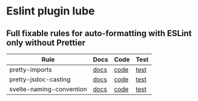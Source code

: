 # Eslint plugin lube
## Full fixable rules for auto-formatting with ESLint only without Prettier

| Rule | Docs | Code | Test |
|---|---|---|---|
| pretty-imports | [docs](https://github.com/Artxe2/lube-series/blob/master/packages/eslint-plugin-lube/docs/pretty-imports.md) | [code](https://github.com/Artxe2/lube-series/blob/master/packages/eslint-plugin-lube/rules/pretty-imports.js) | [test](https://github.com/Artxe2/lube-series/blob/master/packages/eslint-plugin-lube/test/pretty-imports) |
| pretty-jsdoc-casting | [docs](https://github.com/Artxe2/lube-series/blob/master/packages/eslint-plugin-lube/docs/pretty-jsdoc-casting.md) | [code](https://github.com/Artxe2/lube-series/blob/master/packages/eslint-plugin-lube/rules/pretty-jsdoc-casting.js) | [test](https://github.com/Artxe2/lube-series/blob/master/packages/eslint-plugin-lube/test/pretty-jsdoc-casting) |
| svelte-naming-convention | [docs](https://github.com/Artxe2/lube-series/blob/master/packages/eslint-plugin-lube/docs/svelte-naming-convention.md) | [code](https://github.com/Artxe2/lube-series/blob/master/packages/eslint-plugin-lube/rules/svelte-naming-convention.js) | [test](https://github.com/Artxe2/lube-series/blob/master/packages/eslint-plugin-lube/test/svelte-naming-convention) |
